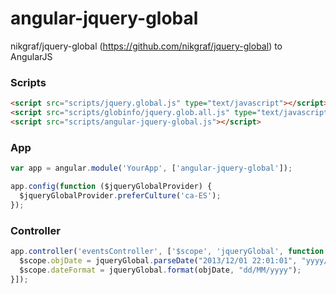 angular-jquery-global
=====================

nikgraf/jquery-global (https://github.com/nikgraf/jquery-global) to AngularJS

### Scripts

```html
<script src="scripts/jquery.global.js" type="text/javascript"></script>
<script src="scripts/globinfo/jquery.glob.all.js" type="text/javascript"></script>
<script src="scripts/angular-jquery-global.js"></script>
```

### App

```js
var app = angular.module('YourApp', ['angular-jquery-global']);
```

```js
app.config(function ($jqueryGlobalProvider) {
  $jqueryGlobalProvider.preferCulture('ca-ES');
});
```

### Controller

```js
app.controller('eventsController', ['$scope', 'jqueryGlobal', function ($scope, jqueryGlobal) {
  $scope.objDate = jqueryGlobal.parseDate("2013/12/01 22:01:01", "yyyy/MM/dd HH:mm:ss");
  $scope.dateFormat = jqueryGlobal.format(objDate, "dd/MM/yyyy");
}]);
```

